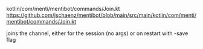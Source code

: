kotlin/com/menti/mentibot/commands/Join.kt
https://github.com/jschaenz/mentibot/blob/main/src/main/kotlin/com/menti/mentibot/commands/Join.kt

joins the channel, either for the session (no args) or on restart with -save flag